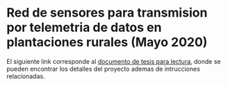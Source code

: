 # Red de sensores para transmision por telemetria de datos en plantaciones rurales (Mayo 2020)

El siguiente link corresponde al [documento de tesis para lectura](https://docs.google.com/document/d/1pMi-GTCx2iYEBd2H8q4eNdH5N4wzq6ir/edit?usp=sharing&ouid=101499388106346359065&rtpof=true&sd=true "Documento de tesis para lectura"), donde se pueden encontrar los detalles del proyecto ademas de intrucciones relacionadas.
